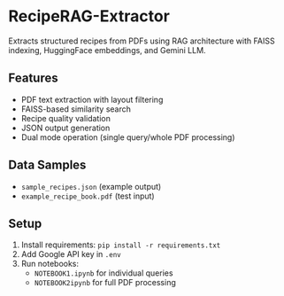 # RecipeRAG-Extractor

Extracts structured recipes from PDFs using RAG architecture with FAISS indexing, HuggingFace embeddings, and Gemini LLM.

## Features
- PDF text extraction with layout filtering
- FAISS-based similarity search
- Recipe quality validation
- JSON output generation
- Dual mode operation (single query/whole PDF processing)

## Data Samples
- `sample_recipes.json` (example output)
- `example_recipe_book.pdf` (test input)

## Setup
1. Install requirements: `pip install -r requirements.txt`
2. Add Google API key in `.env`
3. Run notebooks:
   - `NOTEBOOK1.ipynb` for individual queries
   - `NOTEBOOK2ipynb` for full PDF processing
